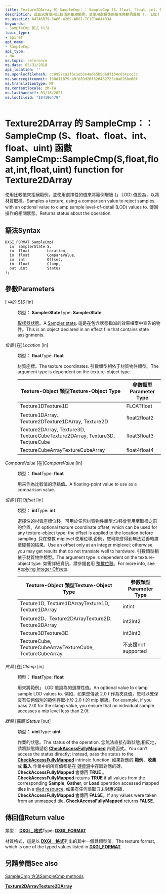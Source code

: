 ```yaml
---
title: Texture2DArray 的 SampleCmp：： SampleCmp (S、float、float、int、float、uint) 函數
description: 此函式會使用比較值來拒絕範例，並使用選擇性的值來將範例層級 (」 LOD) 值為，以進行紋理取樣。 適用于 Texture2DArray。
ms.assetid: 847A6B79-3A66-4209-AB01-7C1FDA8A433A
keywords:
- SampleCmp 函式 HLSL
topic_type:
- apiref
api_name:
- SampleCmp
api_type:
- NA
ms.topic: reference
ms.date: 05/31/2018
api_location: ''
ms.openlocfilehash: cc8957ca2f6c1eb3e4a665b5d6df134c854ccc3c
ms.sourcegitcommit: 168d11879cb9fd89d26f826482725c0a626be00f
ms.translationtype: MT
ms.contentlocale: zh-TW
ms.lasthandoff: 03/16/2021
ms.locfileid: "104196479"
---
```

# <a name="samplecmpsamplecmpsfloatfloatintfloatuint-function-for-texture2darray"></a><span data-ttu-id="e48dd-105">Texture2DArray 的 SampleCmp：： SampleCmp (S、float、float、int、float、uint) 函數</span><span class="sxs-lookup"><span data-stu-id="e48dd-105">SampleCmp::SampleCmp(S,float,float,int,float,uint) function for Texture2DArray</span></span>

<span data-ttu-id="e48dd-106">使用比較值來拒絕範例，並使用選擇性的值來將範例層級 (」 LOD) 值設為，以將材質取樣。</span><span class="sxs-lookup"><span data-stu-id="e48dd-106">Samples a texture, using a comparison value to reject samples, with an optional value to clamp sample level-of-detail (LOD) values to.</span></span> <span data-ttu-id="e48dd-107">傳回操作的相關狀態。</span><span class="sxs-lookup"><span data-stu-id="e48dd-107">Returns status about the operation.</span></span>

## <a name="syntax"></a><span data-ttu-id="e48dd-108">語法</span><span class="sxs-lookup"><span data-stu-id="e48dd-108">Syntax</span></span>


``` syntax
DXGI_FORMAT SampleCmp(
  in  SamplerState S,
  in  float        Location,
  in  float        CompareValue,
  in  int          Offset,
  in  float        Clamp,
  out uint         Status
);
```



## <a name="parameters"></a><span data-ttu-id="e48dd-109">參數</span><span class="sxs-lookup"><span data-stu-id="e48dd-109">Parameters</span></span>

<dl> <dt>

<span data-ttu-id="e48dd-110"> \[ 中的 S\]</span><span class="sxs-lookup"><span data-stu-id="e48dd-110">*S* \[in\]</span></span>
</dt> <dd>

<span data-ttu-id="e48dd-111">類型： **SamplerState**</span><span class="sxs-lookup"><span data-stu-id="e48dd-111">Type: **SamplerState**</span></span>

<span data-ttu-id="e48dd-112">[取樣器狀態](dx-graphics-hlsl-sampler.md)。</span><span class="sxs-lookup"><span data-stu-id="e48dd-112">A [Sampler state](dx-graphics-hlsl-sampler.md).</span></span> <span data-ttu-id="e48dd-113">這是在包含狀態指派的效果檔案中宣告的物件。</span><span class="sxs-lookup"><span data-stu-id="e48dd-113">This is an object declared in an effect file that contains state assignments.</span></span>

</dd> <dt>

<span data-ttu-id="e48dd-114">*位置* \[在\]</span><span class="sxs-lookup"><span data-stu-id="e48dd-114">*Location* \[in\]</span></span>
</dt> <dd>

<span data-ttu-id="e48dd-115">類型： **float**</span><span class="sxs-lookup"><span data-stu-id="e48dd-115">Type: **float**</span></span>

<span data-ttu-id="e48dd-116">材質座標。</span><span class="sxs-lookup"><span data-stu-id="e48dd-116">The texture coordinates.</span></span> <span data-ttu-id="e48dd-117">引數類型相依于材質物件類型。</span><span class="sxs-lookup"><span data-stu-id="e48dd-117">The argument type is dependent on the texture-object type.</span></span>



| <span data-ttu-id="e48dd-118">Texture-Object 類型</span><span class="sxs-lookup"><span data-stu-id="e48dd-118">Texture-Object Type</span></span>                    | <span data-ttu-id="e48dd-119">參數類型</span><span class="sxs-lookup"><span data-stu-id="e48dd-119">Parameter Type</span></span> |
|----------------------------------------|----------------|
| <span data-ttu-id="e48dd-120">Texture1D</span><span class="sxs-lookup"><span data-stu-id="e48dd-120">Texture1D</span></span>                              | <span data-ttu-id="e48dd-121">FLOAT</span><span class="sxs-lookup"><span data-stu-id="e48dd-121">float</span></span>          |
| <span data-ttu-id="e48dd-122">Texture1DArray、Texture2D</span><span class="sxs-lookup"><span data-stu-id="e48dd-122">Texture1DArray, Texture2D</span></span>              | <span data-ttu-id="e48dd-123">float2</span><span class="sxs-lookup"><span data-stu-id="e48dd-123">float2</span></span>         |
| <span data-ttu-id="e48dd-124">Texture2DArray, Texture3D, TextureCube</span><span class="sxs-lookup"><span data-stu-id="e48dd-124">Texture2DArray, Texture3D, TextureCube</span></span> | <span data-ttu-id="e48dd-125">float3</span><span class="sxs-lookup"><span data-stu-id="e48dd-125">float3</span></span>         |
| <span data-ttu-id="e48dd-126">TextureCubeArray</span><span class="sxs-lookup"><span data-stu-id="e48dd-126">TextureCubeArray</span></span>                       | <span data-ttu-id="e48dd-127">float4</span><span class="sxs-lookup"><span data-stu-id="e48dd-127">float4</span></span>         |



 

</dd> <dt>

<span data-ttu-id="e48dd-128">*CompareValue* \[在\]</span><span class="sxs-lookup"><span data-stu-id="e48dd-128">*CompareValue* \[in\]</span></span>
</dt> <dd>

<span data-ttu-id="e48dd-129">類型： **float**</span><span class="sxs-lookup"><span data-stu-id="e48dd-129">Type: **float**</span></span>

<span data-ttu-id="e48dd-130">用來作為比較值的浮點值。</span><span class="sxs-lookup"><span data-stu-id="e48dd-130">A floating-point value to use as a comparison value.</span></span>

</dd> <dt>

<span data-ttu-id="e48dd-131">*位移* \[在\]</span><span class="sxs-lookup"><span data-stu-id="e48dd-131">*Offset* \[in\]</span></span>
</dt> <dd>

<span data-ttu-id="e48dd-132">類型： **int**</span><span class="sxs-lookup"><span data-stu-id="e48dd-132">Type: **int**</span></span>

<span data-ttu-id="e48dd-133">選擇性的材質座標位移，可用於任何材質物件類型;位移會套用至取樣之前的位置。</span><span class="sxs-lookup"><span data-stu-id="e48dd-133">An optional texture coordinate offset, which can be used for any texture-object type; the offset is applied to the location before sampling.</span></span> <span data-ttu-id="e48dd-134">只在整數 miplevel 使用位移;否則，您可能會得到無法妥善轉譯至硬體的結果。</span><span class="sxs-lookup"><span data-stu-id="e48dd-134">Use an offset only at an integer miplevel; otherwise, you may get results that do not translate well to hardware.</span></span> <span data-ttu-id="e48dd-135">引數類型相依于材質物件類型。</span><span class="sxs-lookup"><span data-stu-id="e48dd-135">The argument type is dependent on the texture-object type.</span></span> <span data-ttu-id="e48dd-136">如需詳細資訊，請參閱套用 [整數位移](dx-graphics-hlsl-to-sample.md)。</span><span class="sxs-lookup"><span data-stu-id="e48dd-136">For more info, see [Applying Integer Offsets](dx-graphics-hlsl-to-sample.md).</span></span>



| <span data-ttu-id="e48dd-137">Texture-Object 類型</span><span class="sxs-lookup"><span data-stu-id="e48dd-137">Texture-Object Type</span></span>           | <span data-ttu-id="e48dd-138">參數類型</span><span class="sxs-lookup"><span data-stu-id="e48dd-138">Parameter Type</span></span> |
|-------------------------------|----------------|
| <span data-ttu-id="e48dd-139">Texture1D, Texture1DArray</span><span class="sxs-lookup"><span data-stu-id="e48dd-139">Texture1D, Texture1DArray</span></span>     | <span data-ttu-id="e48dd-140">int</span><span class="sxs-lookup"><span data-stu-id="e48dd-140">int</span></span>            |
| <span data-ttu-id="e48dd-141">Texture2D、Texture2DArray</span><span class="sxs-lookup"><span data-stu-id="e48dd-141">Texture2D, Texture2DArray</span></span>     | <span data-ttu-id="e48dd-142">int2</span><span class="sxs-lookup"><span data-stu-id="e48dd-142">int2</span></span>           |
| <span data-ttu-id="e48dd-143">Texture3D</span><span class="sxs-lookup"><span data-stu-id="e48dd-143">Texture3D</span></span>                     | <span data-ttu-id="e48dd-144">int3</span><span class="sxs-lookup"><span data-stu-id="e48dd-144">int3</span></span>           |
| <span data-ttu-id="e48dd-145">TextureCube, TextureCubeArray</span><span class="sxs-lookup"><span data-stu-id="e48dd-145">TextureCube, TextureCubeArray</span></span> | <span data-ttu-id="e48dd-146">不支援</span><span class="sxs-lookup"><span data-stu-id="e48dd-146">not supported</span></span>  |



 

</dd> <dt>

<span data-ttu-id="e48dd-147">*夾具* \[在\]</span><span class="sxs-lookup"><span data-stu-id="e48dd-147">*Clamp* \[in\]</span></span>
</dt> <dd>

<span data-ttu-id="e48dd-148">類型： **float**</span><span class="sxs-lookup"><span data-stu-id="e48dd-148">Type: **float**</span></span>

<span data-ttu-id="e48dd-149">用來將範例」 LOD 值設為的選擇性值。</span><span class="sxs-lookup"><span data-stu-id="e48dd-149">An optional value to clamp sample LOD values to.</span></span> <span data-ttu-id="e48dd-150">例如，如果您傳遞 2.0 f 作為夾具值，您可以確保沒有任何個別的範例存取小於 2.0 f 的 mip 層級。</span><span class="sxs-lookup"><span data-stu-id="e48dd-150">For example, if you pass 2.0f for the clamp value, you ensure that no individual sample accesses a mip level less than 2.0f.</span></span>

</dd> <dt>

<span data-ttu-id="e48dd-151">*狀態* \[擴展\]</span><span class="sxs-lookup"><span data-stu-id="e48dd-151">*Status* \[out\]</span></span>
</dt> <dd>

<span data-ttu-id="e48dd-152">類型： **uint**</span><span class="sxs-lookup"><span data-stu-id="e48dd-152">Type: **uint**</span></span>

<span data-ttu-id="e48dd-153">作業的狀態。</span><span class="sxs-lookup"><span data-stu-id="e48dd-153">The status of the operation.</span></span> <span data-ttu-id="e48dd-154">您無法直接存取狀態;相反地，請將狀態傳遞給 [**CheckAccessFullyMapped**](checkaccessfullymapped.md) 內建函式。</span><span class="sxs-lookup"><span data-stu-id="e48dd-154">You can't access the status directly; instead, pass the status to the [**CheckAccessFullyMapped**](checkaccessfullymapped.md) intrinsic function.</span></span> <span data-ttu-id="e48dd-155">如果對應的 **範例**、**收集** 或 **載入** 作業中的所有值都是在 [磚資源](/windows/desktop/direct3d11/direct3d-11-2-features)中存取對應的磚， **CheckAccessFullyMapped** 會傳回 **TRUE** 。</span><span class="sxs-lookup"><span data-stu-id="e48dd-155">**CheckAccessFullyMapped** returns **TRUE** if all values from the corresponding **Sample**, **Gather**, or **Load** operation accessed mapped tiles in a [tiled resource](/windows/desktop/direct3d11/direct3d-11-2-features).</span></span> <span data-ttu-id="e48dd-156">如果有任何值取自未對應的磚， **CheckAccessFullyMapped** 會傳回 **FALSE**。</span><span class="sxs-lookup"><span data-stu-id="e48dd-156">If any values were taken from an unmapped tile, **CheckAccessFullyMapped** returns **FALSE**.</span></span>

</dd> </dl>

## <a name="return-value"></a><span data-ttu-id="e48dd-157">傳回值</span><span class="sxs-lookup"><span data-stu-id="e48dd-157">Return value</span></span>

<span data-ttu-id="e48dd-158">類型： **[ **DXGI \_ 格式**](/windows/desktop/api/dxgiformat/ne-dxgiformat-dxgi_format)**</span><span class="sxs-lookup"><span data-stu-id="e48dd-158">Type: **[**DXGI\_FORMAT**](/windows/desktop/api/dxgiformat/ne-dxgiformat-dxgi_format)**</span></span>

<span data-ttu-id="e48dd-159">材質格式，這是以 [**DXGI \_ 格式**](/windows/desktop/api/dxgiformat/ne-dxgiformat-dxgi_format)列出的其中一個具類型值。</span><span class="sxs-lookup"><span data-stu-id="e48dd-159">The texture format, which is one of the typed values listed in [**DXGI\_FORMAT**](/windows/desktop/api/dxgiformat/ne-dxgiformat-dxgi_format).</span></span>

## <a name="see-also"></a><span data-ttu-id="e48dd-160">另請參閱</span><span class="sxs-lookup"><span data-stu-id="e48dd-160">See also</span></span>

<dl> <dt>

[<span data-ttu-id="e48dd-161">SampleCmp 方法</span><span class="sxs-lookup"><span data-stu-id="e48dd-161">SampleCmp methods</span></span>](texture2darray-samplecmp.md)
</dt> <dt>

[<span data-ttu-id="e48dd-162">**Texture2DArray**</span><span class="sxs-lookup"><span data-stu-id="e48dd-162">**Texture2DArray**</span></span>](sm5-object-texture2darray.md)
</dt> </dl>

 

 
